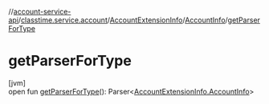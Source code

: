 //[account-service-api](../../../../index.md)/[classtime.service.account](../../index.md)/[AccountExtensionInfo](../index.md)/[AccountInfo](index.md)/[getParserForType](get-parser-for-type.md)

# getParserForType

[jvm]\
open fun [getParserForType](get-parser-for-type.md)(): Parser&lt;[AccountExtensionInfo.AccountInfo](index.md)&gt;
